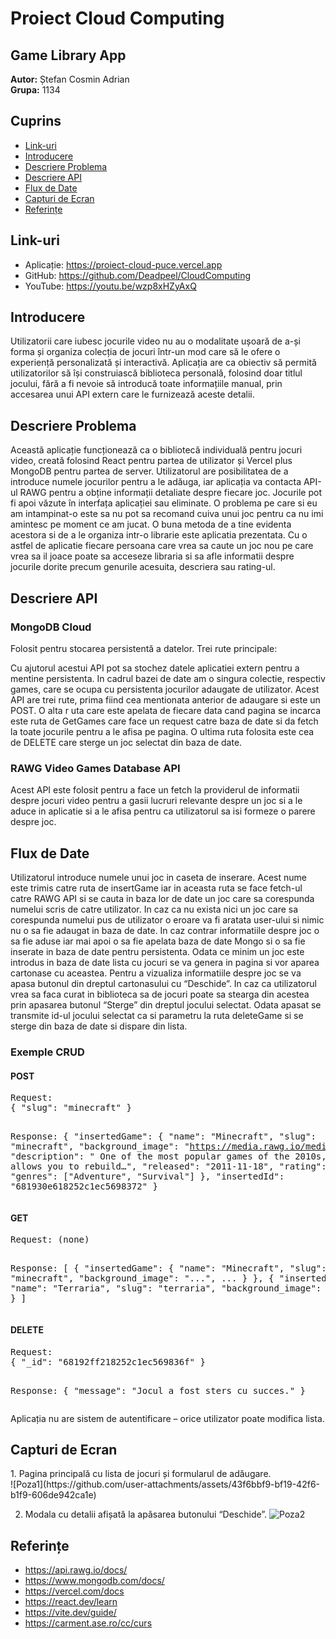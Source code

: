 <h1>Proiect Cloud Computing</h1>
<h2>Game Library App</h2>
<p><strong>Autor:</strong> Ștefan Cosmin Adrian<br>
<strong>Grupa:</strong> 1134</p>

<h2>Cuprins</h2>
<ul>
  <li><a href="#link-uri">Link-uri</a></li>
  <li><a href="#introducere">Introducere</a></li>
  <li><a href="#descriere-problema">Descriere Problema</a></li>
  <li><a href="#descriere-api">Descriere API</a></li>
  <li><a href="#flux-de-date">Flux de Date</a></li>
  <li><a href="#capturi-de-ecran">Capturi de Ecran</a></li>
  <li><a href="#referinte">Referințe</a></li>
</ul>

<h2 id="link-uri">Link-uri</h2>
<ul>
  <li>Aplicație: <a href="https://proiect-cloud-puce.vercel.app">https://proiect-cloud-puce.vercel.app</a></li>
  <li>GitHub: <a href="https://github.com/Deadpeel/CloudComputing">https://github.com/Deadpeel/CloudComputing</a></li>
  <li>YouTube: <a href="https://youtu.be/wzp8xHZyAxQ">https://youtu.be/wzp8xHZyAxQ</a></li>
</ul>

<h2 id="introducere">Introducere</h2>
<p>
Utilizatorii care iubesc jocurile video nu au o modalitate ușoară de a-și forma și organiza colecția de jocuri într-un mod care să le ofere o experiență personalizată și interactivă. Aplicația are ca obiectiv să permită utilizatorilor să își construiască biblioteca personală, folosind doar titlul jocului, fără a fi nevoie să introducă toate informațiile manual, prin accesarea unui API extern care le furnizează aceste detalii.
</p>

<h2 id="descriere-problema">Descriere Problema</h2>
<p>
Această aplicație funcționează ca o bibliotecă individuală pentru jocuri video, creată folosind React pentru partea de utilizator și Vercel plus MongoDB pentru partea de server. Utilizatorul are posibilitatea de a introduce numele jocurilor pentru a le adăuga, iar aplicația va contacta API-ul RAWG pentru a obține informații detaliate despre fiecare joc. Jocurile pot fi apoi văzute în interfața aplicației sau eliminate. 
O problema pe care si eu am intampinat-o este sa nu pot sa recomand cuiva unui joc pentru ca nu imi amintesc pe moment ce am jucat. O buna metoda de a tine evidenta acestora si de a le organiza intr-o librarie este aplicatia prezentata. Cu o astfel de aplicatie fiecare persoana care vrea sa caute un joc nou pe care vrea sa il joace poate sa acceseze libraria si sa afle informatii despre jocurile dorite precum genurile acesuita, descriera sau rating-ul.
</p>

<h2 id="descriere-api">Descriere API</h2>
<h3>MongoDB Cloud</h3>
<p>
Folosit pentru stocarea persistentă a datelor. Trei rute principale:
</p>
<p>
Cu ajutorul acestui API pot sa stochez datele aplicatiei extern pentru a mentine persistenta. In cadrul bazei de date am o singura colectie, respectiv games, care se ocupa cu persistenta jocurilor adaugate de utilizator.
Acest API are trei rute, prima fiind cea mentionata anterior de adaugare si este un POST. O alta r uta care este apelata de fiecare data cand pagina se incarca este ruta de GetGames care face un request catre baza de date si da fetch la toate jocurile pentru a le afisa pe pagina. O ultima ruta folosita este cea de DELETE care sterge un joc selectat din baza de date.
</p>

<h3>RAWG Video Games Database API</h3>
<p>
Acest API este folosit pentru a face un fetch la providerul de informatii despre jocuri video pentru a gasii lucruri relevante despre un joc si a le aduce in aplicatie si a le afisa pentru ca utilizatorul sa isi formeze o parere despre joc.
</p>

<h2 id="flux-de-date">Flux de Date</h2>
<p>
Utilizatorul introduce numele unui joc in caseta de inserare. Acest nume este trimis catre ruta de insertGame iar in aceasta ruta se face fetch-ul catre RAWG API si se cauta in baza lor de date un joc care sa corespunda numelui scris de catre utilizator.
In caz ca nu exista nici un joc care sa corespunda numelui pus de utilizator o eroare va fi aratata user-ului si nimic nu o sa fie adaugat in baza de date. In caz contrar informatiile despre joc o sa fie aduse iar mai apoi o sa fie apelata baza de date Mongo si o sa fie inserate in baza de date pentru persistenta.
Odata ce minim un joc este introdus in baza de date lista cu jocuri se va genera in pagina si vor aparea cartonase cu aceastea. Pentru a vizualiza informatiile despre joc se va apasa butonul din dreptul cartonasului cu “Deschide”.
In caz ca utilizatorul vrea sa faca curat in biblioteca sa de jocuri poate sa stearga din acestea prin apasarea butonul “Sterge” din dreptul jocului selectat. Odata apasat se transmite id-ul jocului selectat ca si parametru la ruta deleteGame si se sterge din baza de date si dispare din lista.
</p>

<h3>Exemple CRUD</h3>

<h4>POST</h4>
<pre>
Request:
{ "slug": "minecraft" }

Response:
{
  "insertedGame": {
    "name": "Minecraft",
    "slug": "minecraft",
    "background_image": "https://media.rawg.io/media/games/b4e/b4e4c73d5aa4ec66bbf75375c4847a2b.jpg",
    "description": " One of the most popular games of the 2010s, Minecraft allows you to rebuild…",
    "released": "2011-11-18",
    "rating": 4.5,
    "genres": ["Adventure", "Survival"]
  },
  "insertedId": "681930e618252c1ec5698372"
}
</pre>

<h4>GET</h4>
<pre>
Request: (none)

Response:
[
  {
    "insertedGame": {
      "name": "Minecraft",
      "slug": "minecraft",
      "background_image": "...",
      ...
    }
  },
  {
    "insertedGame": {
      "name": "Terraria",
      "slug": "terraria",
      "background_image": "...",
      ...
    }
  }
]
</pre>

<h4>DELETE</h4>
<pre>
Request:
{ "_id": "68192ff218252c1ec569836f" }

Response:
{ "message": "Jocul a fost sters cu succes." }
</pre>

<p>
Aplicația nu are sistem de autentificare – orice utilizator poate modifica lista.
</p>

<h2 id="capturi-de-ecran">Capturi de Ecran</h2>
<p>
1. Pagina principală cu lista de jocuri și formularul de adăugare.<br>
![Poza1](https://github.com/user-attachments/assets/43f6bbf9-bf19-42f6-b1f9-606de942ca1e)


2. Modala cu detalii afișată la apăsarea butonului “Deschide”.
   ![Poza2](https://github.com/user-attachments/assets/31032ba6-f644-4940-8ac2-9c258adc9d2d)


</p>

<h2 id="referinte">Referințe</h2>
<ul>
  <li><a href="https://api.rawg.io/docs/">https://api.rawg.io/docs/</a></li>
  <li><a href="https://www.mongodb.com/docs/">https://www.mongodb.com/docs/</a></li>
  <li><a href="https://vercel.com/docs">https://vercel.com/docs</a></li>
  <li><a href="https://react.dev/learn">https://react.dev/learn</a></li>
  <li><a href="https://vite.dev/guide/">https://vite.dev/guide/</a></li>
  <li><a href="https://carment.ase.ro/cc/curs/cc-1-introducere.pdf">https://carment.ase.ro/cc/curs</a></li>
</ul>
